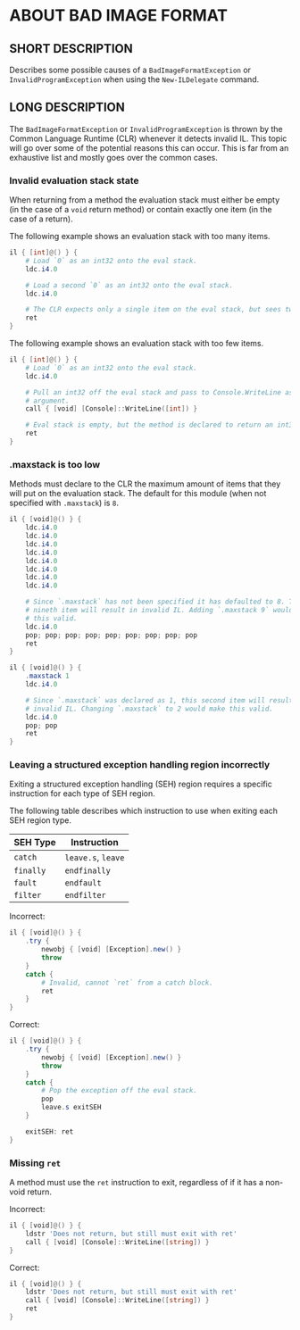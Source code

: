 # ABOUT BAD IMAGE FORMAT

## SHORT DESCRIPTION

Describes some possible causes of a `BadImageFormatException` or
`InvalidProgramException` when using the `New-ILDelegate` command.

## LONG DESCRIPTION

The `BadImageFormatException` or `InvalidProgramException` is thrown by the
Common Language Runtime (CLR) whenever it detects invalid IL. This topic will
go over some of the potential reasons this can occur. This is far from an
exhaustive list and mostly goes over the common cases.

### Invalid evaluation stack state

When returning from a method the evaluation stack must either be empty (in the
case of a `void` return method) or contain exactly one item (in the case of a
return).

The following example shows an evaluation stack with too many items.

```powershell
il { [int]@() } {
    # Load `0` as an int32 onto the eval stack.
    ldc.i4.0

    # Load a second `0` as an int32 onto the eval stack.
    ldc.i4.0

    # The CLR expects only a single item on the eval stack, but sees two.
    ret
}
```

The following example shows an evaluation stack with too few items.

```powershell
il { [int]@() } {
    # Load `0` as an int32 onto the eval stack.
    ldc.i4.0

    # Pull an int32 off the eval stack and pass to Console.WriteLine as an
    # argument.
    call { [void] [Console]::WriteLine([int]) }

    # Eval stack is empty, but the method is declared to return an int32.
    ret
}
```

### .maxstack is too low

Methods must declare to the CLR the maximum amount of items that they will put
on the evaluation stack. The default for this module (when not specified with
`.maxstack`) is `8`.

```powershell
il { [void]@() } {
    ldc.i4.0
    ldc.i4.0
    ldc.i4.0
    ldc.i4.0
    ldc.i4.0
    ldc.i4.0
    ldc.i4.0
    ldc.i4.0

    # Since `.maxstack` has not been specified it has defaulted to 8. This
    # nineth item will result in invalid IL. Adding `.maxstack 9` would make
    # this valid.
    ldc.i4.0
    pop; pop; pop; pop; pop; pop; pop; pop; pop
    ret
}
```

```powershell
il { [void]@() } {
    .maxstack 1
    ldc.i4.0

    # Since `.maxstack` was declared as 1, this second item will result in
    # invalid IL. Changing `.maxstack` to 2 would make this valid.
    ldc.i4.0
    pop; pop
    ret
}
```

### Leaving a structured exception handling region incorrectly

Exiting a structured exception handling (SEH) region requires a specific
instruction for each type of SEH region.

The following table describes which instruction to use when exiting each SEH
region type.

| SEH Type  | Instruction        |
| --------- | ------------------ |
| `catch`   | `leave.s`, `leave` |
| `finally` | `endfinally`       |
| `fault`   | `endfault`         |
| `filter`  | `endfilter`        |

Incorrect:

```powershell
il { [void]@() } {
    .try {
        newobj { [void] [Exception].new() }
        throw
    }
    catch {
        # Invalid, cannot `ret` from a catch block.
        ret
    }
}
```

Correct:

```powershell
il { [void]@() } {
    .try {
        newobj { [void] [Exception].new() }
        throw
    }
    catch {
        # Pop the exception off the eval stack.
        pop
        leave.s exitSEH
    }

    exitSEH: ret
}
```

### Missing `ret`

A method must use the `ret` instruction to exit, regardless of if it has a
non-void return.

Incorrect:

```powershell
il { [void]@() } {
    ldstr 'Does not return, but still must exit with ret'
    call { [void] [Console]::WriteLine([string]) }
}
```

Correct:

```powershell
il { [void]@() } {
    ldstr 'Does not return, but still must exit with ret'
    call { [void] [Console]::WriteLine([string]) }
    ret
}
```
